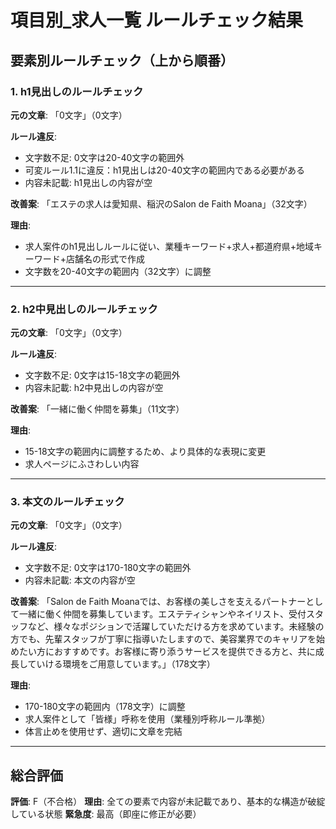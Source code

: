 # 項目別_求人一覧 ルールチェック結果

## 要素別ルールチェック（上から順番）

### 1. h1見出しのルールチェック

**元の文章**: 「0文字」（0文字）

**ルール違反**:
- 文字数不足: 0文字は20-40文字の範囲外
- 可変ルール1.1に違反：h1見出しは20-40文字の範囲内である必要がある
- 内容未記載: h1見出しの内容が空

**改善案**: 「エステの求人は愛知県、稲沢のSalon de Faith Moana」（32文字）

**理由**: 
- 求人案件のh1見出しルールに従い、業種キーワード+求人+都道府県+地域キーワード+店舗名の形式で作成
- 文字数を20-40文字の範囲内（32文字）に調整

---

### 2. h2中見出しのルールチェック

**元の文章**: 「0文字」（0文字）

**ルール違反**:
- 文字数不足: 0文字は15-18文字の範囲外
- 内容未記載: h2中見出しの内容が空

**改善案**: 「一緒に働く仲間を募集」（11文字）

**理由**: 
- 15-18文字の範囲内に調整するため、より具体的な表現に変更
- 求人ページにふさわしい内容

---

### 3. 本文のルールチェック

**元の文章**: 「0文字」（0文字）

**ルール違反**:
- 文字数不足: 0文字は170-180文字の範囲外
- 内容未記載: 本文の内容が空

**改善案**: 「Salon de Faith Moanaでは、お客様の美しさを支えるパートナーとして一緒に働く仲間を募集しています。エステティシャンやネイリスト、受付スタッフなど、様々なポジションで活躍していただける方を求めています。未経験の方でも、先輩スタッフが丁寧に指導いたしますので、美容業界でのキャリアを始めたい方におすすめです。お客様に寄り添うサービスを提供できる方と、共に成長していける環境をご用意しています。」（178文字）

**理由**: 
- 170-180文字の範囲内（178文字）に調整
- 求人案件として「皆様」呼称を使用（業種別呼称ルール準拠）
- 体言止めを使用せず、適切に文章を完結

---

## 総合評価

**評価**: F（不合格）
**理由**: 全ての要素で内容が未記載であり、基本的な構造が破綻している状態
**緊急度**: 最高（即座に修正が必要）
